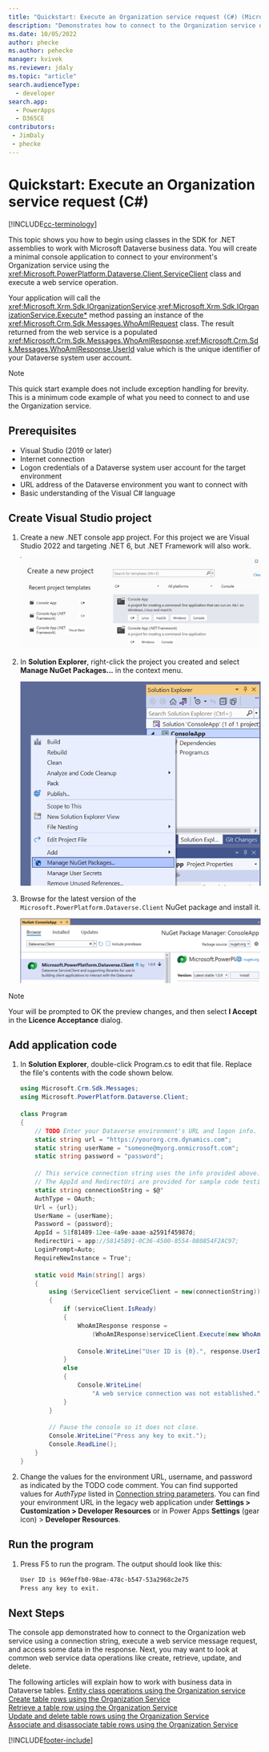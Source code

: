 ```yaml
---
title: "Quickstart: Execute an Organization service request (C#) (Microsoft Dataverse) | Microsoft Docs" # Intent and product brand in a unique string of 43-59 chars including spaces
description: "Demonstrates how to connect to the Organization service of Microsoft Dataverse and execute a request." # 115-145 characters including spaces. This abstract displays in the search result.
ms.date: 10/05/2022
author: phecke
ms.author: pehecke
manager: kvivek
ms.reviewer: jdaly
ms.topic: "article"
search.audienceType: 
  - developer
search.app: 
  - PowerApps
  - D365CE
contributors:
 - JimDaly
 - phecke
---
```


# Quickstart: Execute an Organization service request (C#)

[!INCLUDE[cc-terminology](../includes/cc-terminology.md)]

This topic shows you how to begin using classes in the SDK for .NET assemblies to work with Microsoft Dataverse business data. You will create a minimal console application to connect to your environment's Organization service using the <xref:Microsoft.PowerPlatform.Dataverse.Client.ServiceClient> class and execute a web service operation.

Your application will call the <xref:Microsoft.Xrm.Sdk.IOrganizationService>.<xref:Microsoft.Xrm.Sdk.IOrganizationService.Execute*> method passing an instance of the <xref:Microsoft.Crm.Sdk.Messages.WhoAmIRequest> class. The result returned from the web service is a populated <xref:Microsoft.Crm.Sdk.Messages.WhoAmIResponse>.<xref:Microsoft.Crm.Sdk.Messages.WhoAmIResponse.UserId> value which is the unique identifier of your Dataverse system user account.

> [!NOTE]
> This quick start example does not include exception handling for brevity. This is a minimum code example of what you need to connect to and use the Organization service.

## Prerequisites

 - Visual Studio (2019 or later)
 - Internet connection
 - Logon credentials of a Dataverse system user account for the target environment
 - URL address of the Dataverse environment you want to connect with
 - Basic understanding of the Visual C# language

## Create Visual Studio project

1. Create a new .NET console app project. For this project we are Visual Studio 2022 and targeting .NET 6, but .NET Framework will also work.

    ![Start a console app project.](../media/quick-start-org-service-console-app-1.png)

1. In **Solution Explorer**, right-click the project you created and select **Manage NuGet Packages...** in the context menu.

    ![Add NuGet package.](../media/quick-start-org-service-console-app-2.png)

1. Browse for the latest version of the  `Microsoft.PowerPlatform.Dataverse.Client` NuGet package and install it.

    ![Install Microsoft.PowerPlatform.Dataverse.Client NuGet package.](../media/quick-start-org-service-console-app-3.png)

> [!NOTE]
> Your will be prompted to OK the preview changes, and then select **I Accept** in the **Licence Acceptance** dialog.

## Add application code

1. In **Solution Explorer**, double-click Program.cs to edit that file. Replace the file's contents with the code shown below.

    ```csharp
    using Microsoft.Crm.Sdk.Messages;
    using Microsoft.PowerPlatform.Dataverse.Client;

    class Program
    {
        // TODO Enter your Dataverse environment's URL and logon info.
        static string url = "https://yourorg.crm.dynamics.com";
        static string userName = "someone@myorg.onmicrosoft.com";
        static string password = "password";

        // This service connection string uses the info provided above.
        // The AppId and RedirectUri are provided for sample code testing.
        static string connectionString = $@"
        AuthType = OAuth;
        Url = {url};
        UserName = {userName};
        Password = {password};
        AppId = 51f81489-12ee-4a9e-aaae-a2591f45987d;
        RedirectUri = app://58145B91-0C36-4500-8554-080854F2AC97;
        LoginPrompt=Auto;
        RequireNewInstance = True";

        static void Main(string[] args)
        {
            using (ServiceClient serviceClient = new(connectionString))
            {
                if (serviceClient.IsReady)
                {
                    WhoAmIResponse response = 
                        (WhoAmIResponse)serviceClient.Execute(new WhoAmIRequest());

                    Console.WriteLine("User ID is {0}.", response.UserId);
                }
                else
                {
                    Console.WriteLine(
                        "A web service connection was not established.");
                }
            }

            // Pause the console so it does not close.
            Console.WriteLine("Press any key to exit.");
            Console.ReadLine();
        }
    }
    ```

1. Change the values for the environment URL, username, and password as indicated by the TODO code comment.
    You can find supported values for *AuthType* listed in [Connection string parameters](../xrm-tooling/use-connection-strings-xrm-tooling-connect.md). You can find your environment URL in the legacy web application under **Settings > Customization > Developer Resources** or in Power Apps **Settings** (gear icon) > **Developer Resources**.

## Run the program

1. Press F5 to run the program. The output should look like this:

    ```bash
    User ID is 969effb0-98ae-478c-b547-53a2968c2e75
    Press any key to exit.
    ```

## Next Steps

The console app demonstrated how to connect to the Organization web service using a connection string, execute a web service message request, and access some data in the response. Next, you may want to look at common web service data operations like create, retrieve, update, and delete.

The following articles will explain how to work with business data in Dataverse tables.
[Entity class operations using the Organization service](entity-operations.md)<br />
[Create table rows using the Organization Service](entity-operations-create.md)<br />
[Retrieve a table row using the Organization Service](entity-operations-retrieve.md)<br />
[Update and delete table rows using the Organization Service](entity-operations-update-delete.md)<br />
[Associate and disassociate table rows using the Organization Service](entity-operations-associate-disassociate.md)

[!INCLUDE[footer-include](../../../includes/footer-banner.md)]